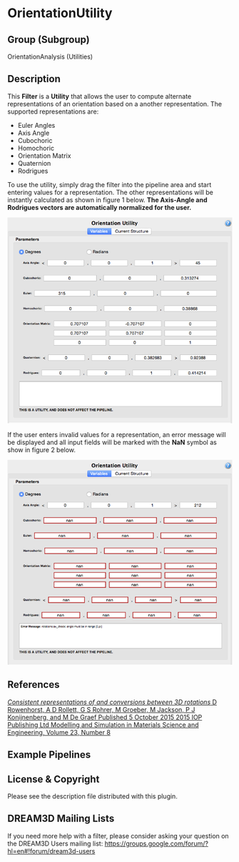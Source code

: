 # OrientationUtility  #


## Group (Subgroup) ##

OrientationAnalysis (Utilities)

## Description ##

This **Filter** is a **Utility** that allows the user to compute alternate representations of an orientation based on a another representation. The supported representations are:

+ Euler Angles
+ Axis Angle
+ Cubochoric
+ Homochoric
+ Orientation Matrix
+ Quaternion
+ Rodrigues

To use the utility, simply drag the filter into the pipeline area and start entering values for a representation. The other representations will be instantly calculated as shown in figure 1 below. **The Axis-Angle and Rodrigues vectors are automatically normalized for the user.**

![Figure 1: Orientation Utility where the user has entered an Axis-Angle representation.](Images/OrientationUtility_1.png)


If the user enters invalid values for a representation, an error message will be displayed and all input fields will be marked with the **NaN** symbol as show in figure 2 below.

![Figure 2: User has entered an out of range angle for the Axis-Angle pair.](Images/OrientationUtility_2.png)


## References ##

[_Consistent representations of and conversions between 3D rotations_
D Rowenhorst, A D Rollett, G S Rohrer, M Groeber, M Jackson, P J Konijnenberg, and M De Graef
Published 5 October 2015        2015 IOP Publishing Ltd     Modelling and Simulation in Materials Science and Engineering, Volume 23, Number 8](http://iopscience.iop.org/article/10.1088/0965-0393/23/8/083501)

## Example Pipelines ##



## License & Copyright ##

Please see the description file distributed with this plugin.

## DREAM3D Mailing Lists ##

If you need more help with a filter, please consider asking your question on the DREAM3D Users mailing list:
https://groups.google.com/forum/?hl=en#!forum/dream3d-users

